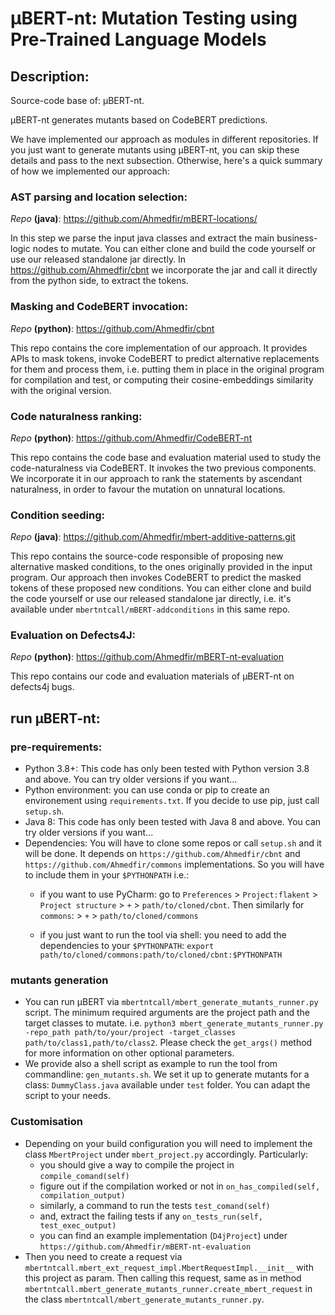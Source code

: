 # μBERT-nt: Mutation Testing using Pre-Trained Language Models

## Description: 

Source-code base of: μBERT-nt.

μBERT-nt generates mutants based on CodeBERT predictions.


We have implemented our approach as modules in different repositories. 
If you just want to generate mutants using μBERT-nt, you can skip these details and pass to the next subsection.
Otherwise, here's a quick summary of how we implemented our approach:

### AST parsing and location selection:
_Repo_ **(java)**: https://github.com/Ahmedfir/mBERT-locations/

In this step we parse the input java classes and extract the main business-logic nodes to mutate.
You can either clone and build the code yourself or use our released standalone jar directly.
In https://github.com/Ahmedfir/cbnt we incorporate the jar and call it directly from the python side, 
to extract the tokens.
 
### Masking and CodeBERT invocation: 
_Repo_ **(python)**: https://github.com/Ahmedfir/cbnt

This repo contains the core implementation of our approach.
It provides APIs to mask tokens, invoke CodeBERT to predict alternative replacements for them and process them, 
i.e. putting them in place in the original program for compilation and test, 
or computing their cosine-embeddings similarity with the original version.  

### Code naturalness ranking: 
_Repo_ **(python)**: https://github.com/Ahmedfir/CodeBERT-nt

This repo contains the code base and evaluation material used to study the code-naturalness via CodeBERT.
It invokes the two previous components.
We incorporate it in our approach to rank the statements by ascendant naturalness, 
in order to favour the mutation on unnatural locations. 

### Condition seeding:
_Repo_ **(java)**: https://github.com/Ahmedfir/mbert-additive-patterns.git

This repo contains the source-code responsible of proposing new alternative masked conditions, 
to the ones originally provided in the input program.
Our approach then invokes CodeBERT to predict the masked tokens of these proposed new conditions.
You can either clone and build the code yourself or use our released standalone jar directly,
i.e. it's available under `mbertntcall/mBERT-addconditions` in this same repo. 

### Evaluation on Defects4J: 
_Repo_ **(python)**: https://github.com/Ahmedfir/mBERT-nt-evaluation

This repo contains our code and evaluation materials of μBERT-nt on defects4j bugs.


## run μBERT-nt:

### pre-requirements:

- Python 3.8+: This code has only been tested with Python version 3.8 and above. You can try older versions if you want...
- Python environment: you can use conda or pip to create an environement using `requirements.txt`. If you decide to use pip, just call `setup.sh`.
- Java 8: This code has only been tested with Java 8 and above. You can try older versions if you want...
- Dependencies: You will have to clone some repos or call `setup.sh` and it will be done. 
It depends on `https://github.com/Ahmedfir/cbnt` and `https://github.com/Ahmedfir/commons` implementations.
So you will have to include them in your `$PYTHONPATH` i.e.:
  - if you want to use PyCharm: 
  go to `Preferences` > `Project:flakent` > `Project structure` > `+` > `path/to/cloned/cbnt`. 
  Then similarly for `commons`: > `+` > `path/to/cloned/commons`
 
  - if you just want to run the tool via shell: 
  you need to add the dependencies to your `$PYTHONPATH`: `export path/to/cloned/commons:path/to/cloned/cbnt:$PYTHONPATH`

### mutants generation

- You can run μBERT via `mbertntcall/mbert_generate_mutants_runner.py` script. 
The minimum required arguments are the project path and the target classes to mutate.
i.e. `python3 mbert_generate_mutants_runner.py -repo_path path/to/your/project -target_classes path/to/class1,path/to/class2`.
Please check the `get_args()` method for more information on other optional parameters. 
- We provide also a shell script as example to run the tool from commandline:  `gen_mutants.sh`.
We set it up to generate mutants for a class: `DummyClass.java` available under `test` folder.
You can adapt the script to your needs.

### Customisation 

- Depending on your build configuration you will need to implement the class `MbertProject` under `mbert_project.py` accordingly. Particularly:
  - you should give a way to compile the project in `compile_comand(self)`
  - figure out if the compilation worked or not in `on_has_compiled(self, compilation_output)`
  - similarly, a command to run the tests `test_comand(self)`
  - and, extract the failing tests if any `on_tests_run(self, test_exec_output)`
  - you can find an example implementation (`D4jProject`)  under `https://github.com/Ahmedfir/mBERT-nt-evaluation`
- Then you need to create a request via `mbertntcall.mbert_ext_request_impl.MbertRequestImpl.__init__` with this project as param. Then calling this request, same as 
in method `mbertntcall.mbert_generate_mutants_runner.create_mbert_request` in the class `mbertntcall/mbert_generate_mutants_runner.py`.







